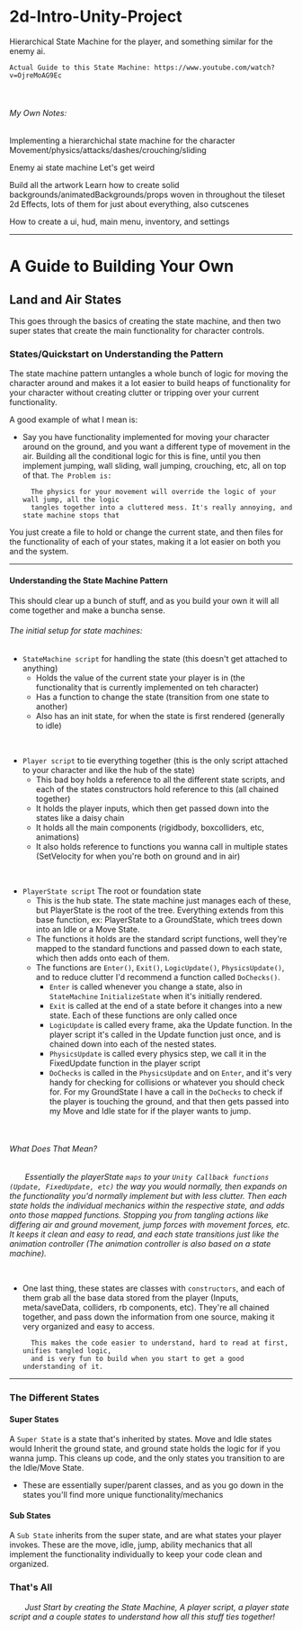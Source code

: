
# 2d-Intro-Unity-Project
Hierarchical State Machine for the player, and something similar for the enemy ai. 

`Actual Guide to this State Machine: https://www.youtube.com/watch?v=OjreMoAG9Ec`

<br />

###### My Own Notes:
Implementing a hierarchichal state machine for the character
Movement/physics/attacks/dashes/crouching/sliding

Enemy ai state machine
Let's get weird

Build all the artwork
Learn how to create solid backgrounds/animatedBackgrounds/props woven in throughout the tileset
2d Effects, lots of them for just about everything, also cutscenes 

How to create a ui, hud, main menu, inventory, and settings

---

# A Guide to Building Your Own
## Land and Air States
This goes through the basics of creating the state machine, and then two super states that create the main functionality for character controls.

### States/Quickstart on Understanding the Pattern
The state machine pattern untangles a whole bunch of logic for moving the character around and makes it a lot easier to build heaps of functionality for your character without creating clutter or tripping over your current functionality.

A good example of what I mean is:
* Say you have functionality implemented for moving your character around on the ground, and you want a different type of movement in the air. Building all the conditional logic for this is fine, until you then implement jumping, wall sliding, wall jumping, crouching, etc, all on top of that. `The Problem is:`

        The physics for your movement will override the logic of your wall jump, all the logic 
        tangles together into a cluttered mess. It's really annoying, and state machine stops that

You just create a file to hold or change the current state, and then files for the functionality of each of your states, making it a lot easier on both you and the system.

---

#### Understanding the State Machine Pattern
This should clear up a bunch of stuff, and as you build your own it will all come together and make a buncha sense.

###### The initial setup for state machines:
* `StateMachine script` for handling the state (this doesn't get attached to anything)
    - Holds the value of the current state your player is in (the functionality that is currently implemented on teh character)
    - Has a function to change the state (transition from one state to another)
    - Also has an init state, for when the state is first rendered (generally to idle)

<br />

* `Player script` to tie everything together (this is the only script attached to your character and like the hub of the state)
    - This bad boy holds a reference to all the different state scripts, and each of the states constructors hold reference to this (all chained together)
    - It holds the player inputs, which then get passed down into the states like a daisy chain
    - It holds all the main components (rigidbody, boxcolliders, etc, animations)
    - It also holds reference to functions you wanna call in multiple states (SetVelocity for when you're both on ground and in air)

<br />

* `PlayerState script` The root or foundation state
    - This is the hub state. The state machine just manages each of these, but PlayerState is the root of the tree. Everything extends from this base function, ex: PlayerState to a GroundState, which trees down into an Idle or a Move State. 
    - The functions it holds are the standard script functions, well they're mapped to the standard functions and passed down to each state, which then adds onto each of them.
    - The functions are `Enter()`, `Exit()`, `LogicUpdate()`, `PhysicsUpdate()`, and to reduce clutter I'd recommend a function called `DoChecks()`.
        - `Enter` is called whenever you change a state, also in `StateMachine` `InitializeState` when it's initially rendered.
        - `Exit` is called at the end of a state before it changes into a new state. Each of these functions are only called once
        - `LogicUpdate` is called every frame, aka the Update function. In the player script it's called in the Update function just once, and is chained down into each of the nested states.
        - `PhysicsUpdate` is called every physics step, we call it in the FixedUpdate function in the player script
        - `DoChecks` is called in the `PhysicsUpdate` and on `Enter`, and it's very handy for checking for collisions or whatever you should check for. For my GroundState I have a call in the `DoChecks` to check if the player is touching the ground, and that then gets passed into my Move and Idle state for if the player wants to jump.

<br />

###### What Does That Mean?
&nbsp;&nbsp;&nbsp;&nbsp;&nbsp;&nbsp;    *Essentially the playerState `maps` to your `Unity Callback functions (Update, FixedUpdate, etc)` the way you would normally, then expands on the functionality you'd normally implement but with less clutter. Then each state holds the individual mechanics within the respective state, and adds onto those mapped functions. Stopping you from tangling actions like differing air and ground movement, jump forces with movement forces, etc. It keeps it clean and easy to read, and each state transitions just like the animation controller (The animation controller is also based on a state machine).*

<br />

- One last thing, these states are classes with `constructors`, and each of them grab all the base data stored from the player (Inputs, meta/saveData, colliders, rb components, etc). They're all chained together, and pass down the information from one source, making it very organized and easy to access.

        This makes the code easier to understand, hard to read at first, unifies tangled logic, 
        and is very fun to build when you start to get a good understanding of it.

---
### The Different States
#### Super States
A `Super State` is a state that's inherited by states. Move and Idle states would Inherit the ground state, and ground state holds the logic for if you wanna jump. This cleans up code, and the only states you transition to are the Idle/Move State.

* These are essentially super/parent classes, and as you go down in the states you'll find more unique functionality/mechanics

#### Sub States
A `Sub State` inherits from the super state, and are what states your player invokes. These are the move, idle, jump, ability mechanics that all implement the functionality individually to keep your code clean and organized.

### That's All
&nbsp;&nbsp;&nbsp;&nbsp;&nbsp;&nbsp;    *Just Start by creating the State Machine, A player script, a player state script and a couple states to understand how all this stuff ties together!*
